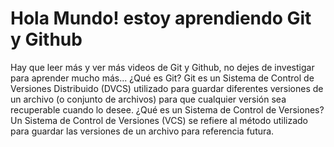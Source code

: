 # Hola Mundo! estoy aprendiendo Git y Github
Hay que leer más y ver más videos de Git y Github, no dejes de investigar para aprender mucho más...
¿Qué es Git?
Git es un Sistema de Control de Versiones Distribuido (DVCS) utilizado para guardar diferentes versiones de un archivo (o conjunto de archivos) para que cualquier versión sea recuperable cuando lo desee.
¿Qué es un Sistema de Control de Versiones?
Un Sistema de Control de Versiones (VCS) se refiere al método utilizado para guardar las versiones de un archivo para referencia futura.
